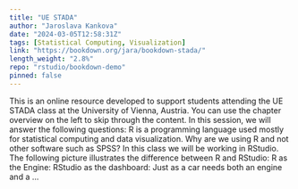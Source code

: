 ```yaml
---
title: "UE STADA"
author: "Jaroslava Kankova"
date: "2024-03-05T12:58:31Z"
tags: [Statistical Computing, Visualization]
link: "https://bookdown.org/jara/bookdown-stada/"
length_weight: "2.8%"
repo: "rstudio/bookdown-demo"
pinned: false
---
```


This is an online resource developed to support students attending the UE STADA class at the University of Vienna, Austria. You can use the chapter overview on the left to skip through the
content. In this session, we will answer the following questions: R is a programming language used mostly for statistical computing and
data visualization. Why are we using R and not other software such as SPSS? In this class we will be working in RStudio. The following picture
illustrates the difference between R and RStudio: R as the Engine: RStudio as the dashboard: Just as a car needs both an engine and a ...
